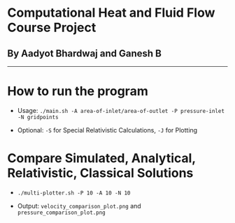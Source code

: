 # Computational Heat and Fluid Flow Course Project

## By Aadyot Bhardwaj and Ganesh B

---

# How to run the program

- Usage: `./main.sh -A area-of-inlet/area-of-outlet -P pressure-inlet -N gridpoints`

- Optional: `-S` for Special Relativistic Calculations, `-J` for Plotting

# Compare Simulated, Analytical, Relativistic, Classical Solutions

- `./multi-plotter.sh -P 10 -A 10 -N 10 `

- Output: `velocity_comparison_plot.png` and `pressure_comparison_plot.png`
